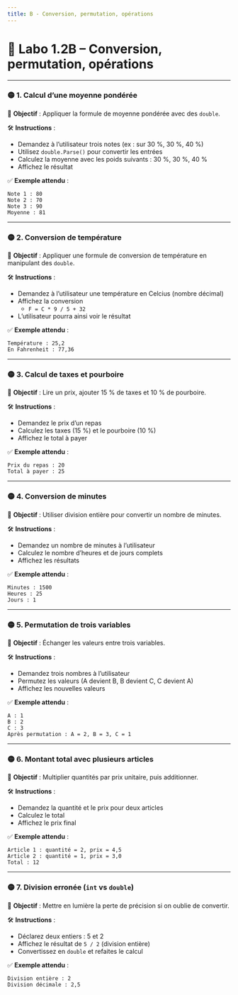 ```yaml
---
title: B - Conversion, permutation, opérations
---
```


# 🧪 Labo 1.2B – Conversion, permutation, opérations

---

### 🟡 1. Calcul d’une moyenne pondérée
🎯 **Objectif** : Appliquer la formule de moyenne pondérée avec des `double`.

🛠️ **Instructions** :
- Demandez à l’utilisateur trois notes (ex : sur 30 %, 30 %, 40 %)
- Utilisez `double.Parse()` pour convertir les entrées
- Calculez la moyenne avec les poids suivants : 30 %, 30 %, 40 %
- Affichez le résultat

✅ **Exemple attendu** :
```
Note 1 : 80
Note 2 : 70
Note 3 : 90
Moyenne : 81
```

---

### 🟡 2. Conversion de température 
🎯 **Objectif** : Appliquer une formule de conversion de température en manipulant des `double`.

🛠️ **Instructions** :
- Demandez à l’utilisateur une température en Celcius (nombre décimal)
- Affichez la conversion
  - `F = C * 9 / 5 + 32`
- L’utilisateur pourra ainsi voir le résultat

✅ **Exemple attendu** :
```
Température : 25,2
En Fahrenheit : 77,36

```

---

### 🟡 3. Calcul de taxes et pourboire
🎯 **Objectif** : Lire un prix, ajouter 15 % de taxes et 10 % de pourboire.

🛠️ **Instructions** :
- Demandez le prix d’un repas
- Calculez les taxes (15 %) et le pourboire (10 %)
- Affichez le total à payer

✅ **Exemple attendu** :
```
Prix du repas : 20
Total à payer : 25
```

---

### 🟡 4. Conversion de minutes
🎯 **Objectif** : Utiliser division entière pour convertir un nombre de minutes.

🛠️ **Instructions** :
- Demandez un nombre de minutes à l’utilisateur
- Calculez le nombre d’heures et de jours complets
- Affichez les résultats

✅ **Exemple attendu** :
```
Minutes : 1500
Heures : 25
Jours : 1
```

---

### 🟡 5. Permutation de trois variables
🎯 **Objectif** : Échanger les valeurs entre trois variables.

🛠️ **Instructions** :
- Demandez trois nombres à l’utilisateur
- Permutez les valeurs (A devient B, B devient C, C devient A)
- Affichez les nouvelles valeurs

✅ **Exemple attendu** :
```
A : 1
B : 2
C : 3
Après permutation : A = 2, B = 3, C = 1
```

---

### 🟡 6. Montant total avec plusieurs articles
🎯 **Objectif** : Multiplier quantités par prix unitaire, puis additionner.

🛠️ **Instructions** :
- Demandez la quantité et le prix pour deux articles
- Calculez le total
- Affichez le prix final

✅ **Exemple attendu** :
```
Article 1 : quantité = 2, prix = 4,5
Article 2 : quantité = 1, prix = 3,0
Total : 12
```

---

### 🟡 7. Division erronée (`int` vs `double`)
🎯 **Objectif** : Mettre en lumière la perte de précision si on oublie de convertir.

🛠️ **Instructions** :
- Déclarez deux entiers : 5 et 2
- Affichez le résultat de `5 / 2` (division entière)
- Convertissez en `double` et refaites le calcul

✅ **Exemple attendu** :
```
Division entière : 2
Division décimale : 2,5
```
